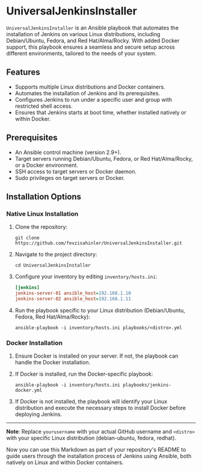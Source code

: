 # UniversalJenkinsInstaller

`UniversalJenkinsInstaller` is an Ansible playbook that automates the installation of Jenkins on various Linux distributions, including Debian/Ubuntu, Fedora, and Red Hat/Alma/Rocky. With added Docker support, this playbook ensures a seamless and secure setup across different environments, tailored to the needs of your system.

## Features

- Supports multiple Linux distributions and Docker containers.
- Automates the installation of Jenkins and its prerequisites.
- Configures Jenkins to run under a specific user and group with restricted shell access.
- Ensures that Jenkins starts at boot time, whether installed natively or within Docker.

## Prerequisites

- An Ansible control machine (version 2.9+).
- Target servers running Debian/Ubuntu, Fedora, or Red Hat/Alma/Rocky, or a Docker environment.
- SSH access to target servers or Docker daemon.
- Sudo privileges on target servers or Docker.

## Installation Options

### Native Linux Installation

1. Clone the repository:

    ```
    git clone https://github.com/fevzisahinler/UniversalJenkinsInstaller.git
    ```

2. Navigate to the project directory:

    ```
    cd UniversalJenkinsInstaller
    ```

3. Configure your inventory by editing `inventory/hosts.ini`:

    ```ini
    [jenkins]
    jenkins-server-01 ansible_host=192.168.1.10
    jenkins-server-02 ansible_host=192.168.1.11
    ```

4. Run the playbook specific to your Linux distribution (Debian/Ubuntu, Fedora, Red Hat/Alma/Rocky):

    ```
    ansible-playbook -i inventory/hosts.ini playbooks/<distro>.yml
    ```

### Docker Installation

1. Ensure Docker is installed on your server. If not, the playbook can handle the Docker installation.

2. If Docker is installed, run the Docker-specific playbook:

    ```
    ansible-playbook -i inventory/hosts.ini playbooks/jenkins-docker.yml
    ```

3. If Docker is not installed, the playbook will identify your Linux distribution and execute the necessary steps to install Docker before deploying Jenkins.


---

**Note**: Replace `yourusername` with your actual GitHub username and `<distro>` with your specific Linux distribution (debian-ubuntu, fedora, redhat).

Now you can use this Markdown as part of your repository's README to guide users through the installation process of Jenkins using Ansible, both natively on Linux and within Docker containers.
